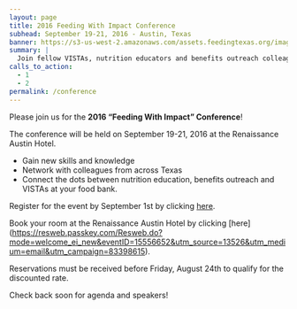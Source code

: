 ```yaml
---
layout: page
title: 2016 Feeding With Impact Conference
subhead: September 19-21, 2016 - Austin, Texas
banner: https://s3-us-west-2.amazonaws.com/assets.feedingtexas.org/images/banners/banner-02.jpg
summary: |
  Join fellow VISTAs, nutrition educators and benefits outreach colleagues in Austin for the second annual “Feeding With Impact” Conference. 
calls_to_action:
  - 1
  - 2
permalink: /conference
---
```

Please join us for the **2016 “Feeding With Impact” Conference**!      

The conference will be held on September 19-21, 2016 at the Renaissance Austin Hotel. 

* Gain new skills and knowledge
* Network with colleagues from across Texas
* Connect the dots between nutrition education, benefits outreach and VISTAs at your food bank. 

Register for the event by September 1st by clicking [here](https://goo.gl/forms/zsKgB3CRdTZPYlIB2).    

Book your room at the Renaissance Austin Hotel by clicking [here] (https://resweb.passkey.com/Resweb.do?mode=welcome_ei_new&eventID=15556652&utm_source=13526&utm_medium=email&utm_campaign=83398615). 
    
Reservations must be received before Friday, August 24th to qualify for the discounted rate.

Check back soon for agenda and speakers! 
